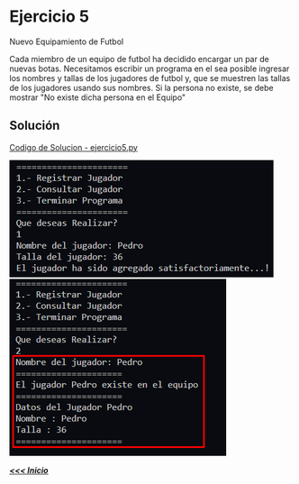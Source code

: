 # **Ejercicio 5**

Nuevo Equipamiento de Futbol

Cada miembro de un equipo de futbol ha decidido encargar un par de nuevas botas. Necesitamos escribir un programa en el sea posible ingresar los nombres y tallas de los jugadores de futbol y, que se muestren las tallas de los jugadores usando sus nombres. Si la persona no existe, se debe mostrar "No existe dicha persona en el Equipo"

## **Solución**

[Codigo de Solucion - ejercicio5.py](ejercicio5.py)

![Codigo en Accion](./img/ejercicio5-1.png)
![Codigo en Accion](./img/ejercicio5-2.png)

[_**<<< Inicio**_ ](/README.md)